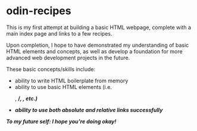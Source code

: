 # odin-recipes

This is my first attempt at building a basic HTML webpage, complete with a main index page and links to a few recipes.

Upon completion, I hope to have demonstrated my understanding of basic HTML elements and concepts, as well as develop a foundation for more advanced web development projects in the future.

These basic concepts/skills include:

- ability to write HTML boilerplate from memory
- ability to use basic HTML elements (i.e. <p>, <strong>/<em>, <a>, etc.)
- ability to use both absolute and relative links successfully

To my future self: I hope you're doing okay!